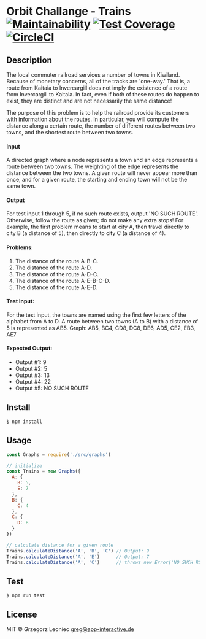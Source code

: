 # Orbit Challange - Trains [![Maintainability](https://api.codeclimate.com/v1/badges/d639daa697272f7a3bdb/maintainability)](https://codeclimate.com/github/appinteractive/orbit-challage-trains/maintainability) [![Test Coverage](https://api.codeclimate.com/v1/badges/d639daa697272f7a3bdb/test_coverage)](https://codeclimate.com/github/appinteractive/orbit-challage-trains/test_coverage) [![CircleCI](https://circleci.com/gh/appinteractive/orbit-challage-trains.svg?style=svg)](https://circleci.com/gh/appinteractive/orbit-challage-trains)

## Description
The local commuter railroad services a number of towns in Kiwiland. Because of monetary concerns, all of the tracks are 'one-way.' That is, a route from Kaitaia to Invercargill does not imply the existence of a route from Invercargill to Kaitaia. In fact, even if both of these routes do happen to exist, they are distinct and are not necessarily the same distance!

The purpose of this problem is to help the railroad provide its customers with information about the routes. In particular, you will compute the distance along a certain route, the number of different routes between two towns, and the shortest route between two towns.

#### Input 
A directed graph where a node represents a town and an edge represents a route between two towns. The weighting of the edge represents the distance between the two towns. A given route will never appear more than once, and for a given route, the starting and ending town will not be the same town.

#### Output 
For test input 1 through 5, if no such route exists, output 'NO SUCH ROUTE'. Otherwise, follow the route as given; do not make any extra stops! For example, the first problem means to start at city A, then travel directly to city B (a distance of 5), then directly to city C (a distance of 4).

#### Problems:                
1. The distance of the route A-B-C.
2. The distance of the route A-D.
3. The distance of the route A-D-C.
4. The distance of the route A-E-B-C-D. 
5. The distance of the route A-E-D.

#### Test Input:
For the test input, the towns are named using the first few letters of the alphabet from A to D. A route between two towns (A to B) with a distance of 5 is represented as AB5.
Graph: AB5, BC4, CD8, DC8, DE6, AD5, CE2, EB3, AE7

#### Expected Output:
- Output #1: 9
- Output #2: 5
- Output #3: 13
- Output #4: 22
- Output #5: NO SUCH ROUTE

## Install

```
$ npm install
```


## Usage

```js
const Graphs = require('./src/graphs')

// initialize
const Trains = new Graphs({
  A: {
    B: 5,
    E: 7
  },
  B: {
    C: 4
  },
  C: {
    D: 8
  }
})

// calculate distance for a given route
Trains.calculateDistance('A', 'B', 'C') // Output: 9
Trains.calculateDistance('A', 'E')      // Output: 7
Trains.calculateDistance('A', 'C')      // throws new Error('NO SUCH ROUTE')
```

## Test

```
$ npm run test
```

## License

MIT © Grzegorz Leoniec <greg@app-interactive.de>
